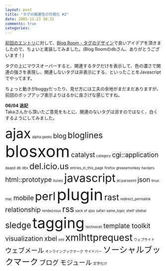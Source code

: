 ```yaml
---
layout: post
title: "タグの関連性の可視化 #2"
date: 2005-11-23 18:32
comments: true
categories: 
---
```

<p class="entryBody">
<a href="http://mizzy.org/web/tagRelationVisualization01.html" target="_blank">前回のエントリ</a>に対して、<a href="http://blog.7style.org/index.cgi/20050531130621.html" target="_blank">Blog Room  - タグのデザイン</a>で良いアイデアを頂きましたので、ちょいと実装してみました。(Blog Roomのdbさん、ありがとうございます！)
</p>

<p class="entryBody">
タグの上にマウスオーバーすると、関連するタグだけを表示して、色の濃さで関連の強さを表現し、関連しないタグは非表示にする、といったことをJavascriptでやってます。
</p>

<p class="entryBody">
ちょっと動きがbuggyだったり、見せ方には工夫の余地がまだまだありますが、前回のポップアップ表示よりはるかに良さげな感じですね。
</p>

<p class="entryBody">
<strong>06/04 追記</strong><br />
Takaさんから頂いたご意見をもとに、関連のないタグは消すのではなく、白くするようにしてみました。
</p>

<p class="code" onmouseout="tag_out();">
<span onmouseover='tag_over("ajax");' onmouseout='tag_out();' style='font-size: 3.10258509299405em;cursor: pointer;' id='ajax'>ajax</span> <span onmouseover='tag_over("alpha geeks");' onmouseout='tag_out();' style='font-size: 0.8em;cursor: pointer;' id='alpha geeks'>alpha geeks</span> <span onmouseover='tag_over("blog");' onmouseout='tag_out();' style='font-size: 1.49314718055995em;cursor: pointer;' id='blog'>blog</span> <span onmouseover='tag_over("bloglines");' onmouseout='tag_out();' style='font-size: 1.89861228866811em;cursor: pointer;' id='bloglines'>bloglines</span> <span onmouseover='tag_over("blosxom");' onmouseout='tag_out();' style='font-size: 3.74443897916644em;cursor: pointer;' id='blosxom'>blosxom</span> <span onmouseover='tag_over("catalyst");' onmouseout='tag_out();' style='font-size: 1.49314718055995em;cursor: pointer;' id='catalyst'>catalyst</span> <span onmouseover='tag_over("category");' onmouseout='tag_out();' style='font-size: 0.8em;cursor: pointer;' id='category'>category</span> <span onmouseover='tag_over("cgi::application");' onmouseout='tag_out();' style='font-size: 1.49314718055995em;cursor: pointer;' id='cgi::application'>cgi::application</span> <span onmouseover='tag_over("daapd");' onmouseout='tag_out();' style='font-size: 0.8em;cursor: pointer;' id='daapd'>daapd</span> <span onmouseover='tag_over("db");' onmouseout='tag_out();' style='font-size: 0.8em;cursor: pointer;' id='db'>db</span> <span onmouseover='tag_over("dbx");' onmouseout='tag_out();' style='font-size: 0.8em;cursor: pointer;' id='dbx'>dbx</span> <span onmouseover='tag_over("del.icio.us");' onmouseout='tag_out();' style='font-size: 1.89861228866811em;cursor: pointer;' id='del.icio.us'>del.icio.us</span> <span onmouseover='tag_over("entries_in_this_page");' onmouseout='tag_out();' style='font-size: 0.8em;cursor: pointer;' id='entries_in_this_page'>entries_in_this_page</span> <span onmouseover='tag_over("firefox");' onmouseout='tag_out();' style='font-size: 0.8em;cursor: pointer;' id='firefox'>firefox</span> <span onmouseover='tag_over("greasemonkey");' onmouseout='tag_out();' style='font-size: 0.8em;cursor: pointer;' id='greasemonkey'>greasemonkey</span> <span onmouseover='tag_over("hackers");' onmouseout='tag_out();' style='font-size: 0.8em;cursor: pointer;' id='hackers'>hackers</span> <span onmouseover='tag_over("html::prototype");' onmouseout='tag_out();' style='font-size: 1.49314718055995em;cursor: pointer;' id='html::prototype'>html::prototype</span> <span onmouseover='tag_over("itunes");' onmouseout='tag_out();' style='font-size: 0.8em;cursor: pointer;' id='itunes'>itunes</span> <span onmouseover='tag_over("javascript");' onmouseout='tag_out();' style='font-size: 2.59175946922806em;cursor: pointer;' id='javascript'>javascript</span> <span onmouseover='tag_over("jkl.parsexml");' onmouseout='tag_out();' style='font-size: 0.8em;cursor: pointer;' id='jkl.parsexml'>jkl.parsexml</span> <span onmouseover='tag_over("json");' onmouseout='tag_out();' style='font-size: 1.49314718055995em;cursor: pointer;' id='json'>json</span> <span onmouseover='tag_over("linux");' onmouseout='tag_out();' style='font-size: 0.8em;cursor: pointer;' id='linux'>linux</span> <span onmouseover='tag_over("mac");' onmouseout='tag_out();' style='font-size: 0.8em;cursor: pointer;' id='mac'>mac</span> <span onmouseover='tag_over("mobile");' onmouseout='tag_out();' style='font-size: 1.49314718055995em;cursor: pointer;' id='mobile'>mobile</span> <span onmouseover='tag_over("perl");' onmouseout='tag_out();' style='font-size: 2.59175946922806em;cursor: pointer;' id='perl'>perl</span> <span onmouseover='tag_over("plugin");' onmouseout='tag_out();' style='font-size: 3.69037175789616em;cursor: pointer;' id='plugin'>plugin</span> <span onmouseover='tag_over("rast");' onmouseout='tag_out();' style='font-size: 1.89861228866811em;cursor: pointer;' id='rast'>rast</span> <span onmouseover='tag_over("redirect_permalink");' onmouseout='tag_out();' style='font-size: 0.8em;cursor: pointer;' id='redirect_permalink'>redirect_permalink</span> <span onmouseover='tag_over("relationship");' onmouseout='tag_out();' style='font-size: 1.49314718055995em;cursor: pointer;' id='relationship'>relationship</span> <span onmouseover='tag_over("rendezvous");' onmouseout='tag_out();' style='font-size: 0.8em;cursor: pointer;' id='rendezvous'>rendezvous</span> <span onmouseover='tag_over("rss");' onmouseout='tag_out();' style='font-size: 1.89861228866811em;cursor: pointer;' id='rss'>rss</span> <span onmouseover='tag_over("sack of ajax");' onmouseout='tag_out();' style='font-size: 0.8em;cursor: pointer;' id='sack of ajax'>sack of ajax</span> <span onmouseover='tag_over("safari");' onmouseout='tag_out();' style='font-size: 0.8em;cursor: pointer;' id='safari'>safari</span> <span onmouseover='tag_over("same_topic");' onmouseout='tag_out();' style='font-size: 0.8em;cursor: pointer;' id='same_topic'>same_topic</span> <span onmouseover='tag_over("shelf");' onmouseout='tag_out();' style='font-size: 0.8em;cursor: pointer;' id='shelf'>shelf</span> <span onmouseover='tag_over("sitebar");' onmouseout='tag_out();' style='font-size: 0.8em;cursor: pointer;' id='sitebar'>sitebar</span> <span onmouseover='tag_over("sledge");' onmouseout='tag_out();' style='font-size: 1.89861228866811em;cursor: pointer;' id='sledge'>sledge</span> <span onmouseover='tag_over("tagging");' onmouseout='tag_out();' style='font-size: 3.36494935746154em;cursor: pointer;' id='tagging'>tagging</span> <span onmouseover='tag_over("technorati");' onmouseout='tag_out();' style='font-size: 0.8em;cursor: pointer;' id='technorati'>technorati</span> <span onmouseover='tag_over("template toolkit");' onmouseout='tag_out();' style='font-size: 1.49314718055995em;cursor: pointer;' id='template toolkit'>template toolkit</span> <span onmouseover='tag_over("visualization");' onmouseout='tag_out();' style='font-size: 1.49314718055995em;cursor: pointer;' id='visualization'>visualization</span> <span onmouseover='tag_over("xbel");' onmouseout='tag_out();' style='font-size: 1.49314718055995em;cursor: pointer;' id='xbel'>xbel</span> <span onmouseover='tag_over("xml");' onmouseout='tag_out();' style='font-size: 0.8em;cursor: pointer;' id='xml'>xml</span> <span onmouseover='tag_over("xmlhttprequest");' onmouseout='tag_out();' style='font-size: 2.18629436111989em;cursor: pointer;' id='xmlhttprequest'>xmlhttprequest</span> <span onmouseover='tag_over("ウェブサイト");' onmouseout='tag_out();' style='font-size: 0.8em;cursor: pointer;' id='ウェブサイト'>ウェブサイト</span> <span onmouseover='tag_over("ウェブメール");' onmouseout='tag_out();' style='font-size: 1.49314718055995em;cursor: pointer;' id='ウェブメール'>ウェブメール</span> <span onmouseover='tag_over("オンラインブックマーク");' onmouseout='tag_out();' style='font-size: 0.8em;cursor: pointer;' id='オンラインブックマーク'>オンラインブックマーク</span> <span onmouseover='tag_over("サイドバー");' onmouseout='tag_out();' style='font-size: 0.8em;cursor: pointer;' id='サイドバー'>サイドバー</span> <span onmouseover='tag_over("ソーシャルブックマーク");' onmouseout='tag_out();' style='font-size: 1.89861228866811em;cursor: pointer;' id='ソーシャルブックマーク'>ソーシャルブックマーク</span> <span onmouseover='tag_over("ブログ");' onmouseout='tag_out();' style='font-size: 1.49314718055995em;cursor: pointer;' id='ブログ'>ブログ</span> <span onmouseover='tag_over("モジュール");' onmouseout='tag_out();' style='font-size: 1.49314718055995em;cursor: pointer;' id='モジュール'>モジュール</span> <span onmouseover='tag_over("文字化け");' onmouseout='tag_out();' style='font-size: 0.8em;cursor: pointer;' id='文字化け'>文字化け</span> 
</p>